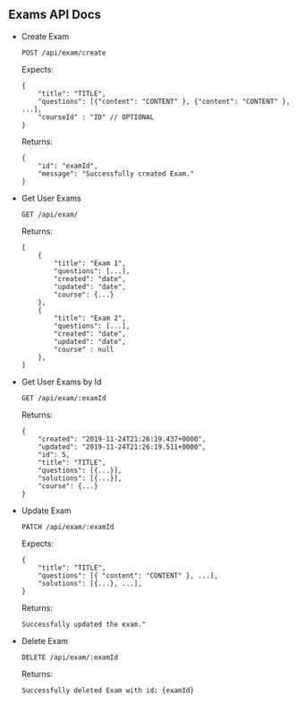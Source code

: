 Exams API Docs
----------------

- Create Exam
    ```
    POST /api/exam/create
    ```
    Expects:
    ```
    {
        "title": "TITLE",
        "questions": [{"content": "CONTENT" }, {"content": "CONTENT" }, ...],
        "courseId" : "ID" // OPTIONAL
    }
    ```

	Returns:
	```
    {
        "id": "examId",
        "message": "Successfully created Exam."
    }
	```

- Get User Exams
    ```
    GET /api/exam/
    ```

	Returns:
	```
	[
		{
			"title": "Exam 1",
			"questions": [...],
			"created": "date",
			"updated": "date",
            "course": {...}
		},
		{
			"title": "Exam 2",
			"questions": [...],
			"created": "date",
			"updated": "date",
            "course" : null
		},
	]
	```

- Get User Exams by Id
    ```
    GET /api/exam/:examId
    ```

	Returns:
	```
    {
        "created": "2019-11-24T21:26:19.437+0000",
        "updated": "2019-11-24T21:26:19.511+0000",
        "id": 5,
        "title": "TITLE",
        "questions": [{...}],
        "solutions": [{...}],
        "course": {...}
    }
	```

- Update Exam
    ```
    PATCH /api/exam/:examId
    ```
    Expects:
    ```
    {
        "title": "TITLE",
        "questions": [{ "content": "CONTENT" }, ...],
        "solutions": [{...}, ...],
    }
    ```
	Returns:
	```
    Successfully updated the exam."
	```

- Delete Exam
    ```
    DELETE /api/exam/:examId
    ```
    Returns:
    ```
    Successfully deleted Exam with id: {examId}
    ```
